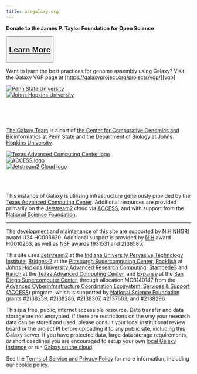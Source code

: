 ```yaml
---
title: usegalaxy.org
---
```


<div class="text-center my-5">

**Donate to the James P. Taylor Foundation for Open Science**

<button type="button" class="btn btn-secondary" style="font-size: 1.5em; font-weight: 600;">

[Learn More][jxtx-foundation]

</button>

</div>

<div class="alert alert-info trim-p">

Want to learn the best practices for genome assembly using Galaxy? Visit the Galaxy VGP page at [https://galaxyproject.org/projects/vgp/][vgp]

</div>

<div class="row">
<div class="col-md-4 order-1">
<div class="row align-items-center" style="min-height: 100px">
    <div class="col-sm-6 text-center"><a href="http://www.psu.edu/" target="_blank"><img src="/images/usegalaxy-welcome/psu_logo.png" alt="Penn State University"></a></div>
    <div class="col-sm-6 text-center"><a href="http://www.bio.jhu.edu/" target="_blank"><img src="/images/usegalaxy-welcome/jhu_logo.png" alt="Johns Hopkins University"></a></div>
</div>

[The Galaxy Team](https://galaxyproject.org/galaxy-team/) is a part of [the Center for Comparative Genomics and Bioinformatics][psu-bx] at [Penn State][psu] and the [Department of Biology][jhu-bio] at [Johns Hopkins University][jhu].

</div>
<div class="col-md-8 order-2">
<div class="row align-items-center" style="min-height: 100px">
    <div class="col-sm-4 text-center"><a href="https://www.tacc.utexas.edu/" target="_blank"><img src="/images/usegalaxy-welcome/tacc_logo.png" alt="Texas Advanced Computing Center logo"></a></div>
    <div class="col-sm-4 text-center"><a href="https://access-ci.org/" target="_blank"><img src="/images/usegalaxy-welcome/access_logo.png" alt="ACCESS logo"></a></div>
    <div class="col-sm-4 text-center"><a href="https://jetstream-cloud.org/" target="_blank"><img src="/images/usegalaxy-welcome/jetstream2_logo.png" alt="Jetstream2 Cloud logo"></a></div>
</div>

This instance of Galaxy is utilizing infrastructure generously provided by the [Texas Advanced Computing Center][tacc]. Additional resources are provided primarily on the [Jetstream2][jetstream2] cloud via [ACCESS][access], and with support from the [National Science Foundation][nsf].

</div>
</div>

---

The development and maintenance of this site are supported by [NIH][nih] [NHGRI][nhgri] award U24 HG006620. Additional support is provided by [NIH][nih] award HG010263, as well as [NSF][nsf] awards 1931531 and 2138585.

This site uses [Jetstream2][jetstream2] at the [Indiana University Pervasive Technology Institute][iu-pti], [Bridges-2][bridges2] at the [Pittsburgh Supercomputing Center][psc], [Rockfish][rockfish] at [Johns Hopkins University Advanced Research Computing][jhu-arch], [Stampede3][stampede3] and [Ranch][ranch] at the [Texas Advanced Computing Center][tacc], and [Expanse][expanse] at the [San Diego Supercomputer Center][sdsc], through allocation MCB140147 from the [Advanced Cyberinfrastructure Coordination Ecosystem: Services & Support (ACCESS)][access] program, which is supported by [National Science Foundation][nsf] grants #2138259, #2138286, #2138307, #2137603, and #2138296.

This is a free, public, internet accessible resource. Data transfer and data storage are not encrypted. If there are restrictions on the way your research data can be stored and used, please consult your local institutional review board or the project PI before uploading it to any public site, including this Galaxy server. If you have protected data, large data storage requirements, or short deadlines you are encouraged to setup your own [local Galaxy instance][get-galaxy] or run [Galaxy on the cloud][cloud-galaxy].

See the [Terms of Service and Privacy Policy][terms] for more information, including our cookie policy.

[hub]: http://galaxyproject.org/
[get-galaxy]: http://getgalaxy.org
[cloud-galaxy]: http://usegalaxy.org/cloud
[jxtx-foundation]: https://jxtxfoundation.org/
[vgp]: https://galaxyproject.org/projects/vgp/
[psu]: http://www.psu.edu/
[psu-bx]: http://www.bx.psu.edu/
[jhu]: http://www.jhu.edu/
[jhu-bio]: http://www.bio.jhu.edu/
[tacc]: https://tacc.utexas.edu/
[access]: https://access-ci.org/
[jetstream2]: https://jetstream-cloud.org/
[iu-pti]: https://pti.iu.edu/
[bridges2]: https://www.psc.edu/resources/bridges-2/
[psc]: https://www.psc.edu/
[rockfish]: https://www.arch.jhu.edu/about-arch/system-configuration/
[jhu-arch]: https://www.arch.jhu.edu/
[stampede3]: https://tacc.utexas.edu/systems/stampede3/
[ranch]: https://tacc.utexas.edu/systems/ranch/
[expanse]: https://www.sdsc.edu/services/hpc/expanse/
[sdsc]: https://www.sdsc.edu/
[nsf]: http://www.nsf.gov
[nih]: https://www.nih.gov/
[nhgri]: http://www.genome.gov
[terms]: https://usegalaxy.org/static/terms.html
